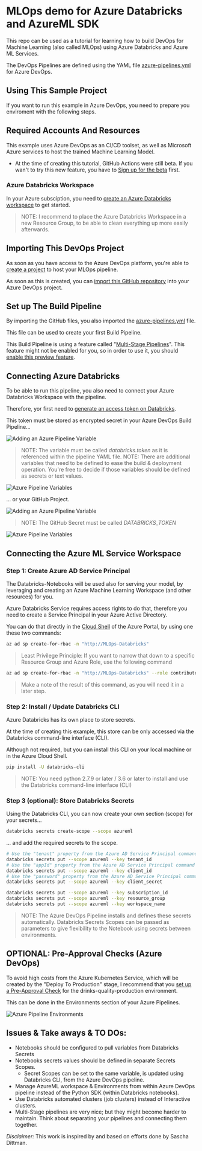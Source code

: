 # MLOps demo for Azure Databricks and AzureML SDK

This repo can be used as a tutorial for learning how to build DevOps for Machine Learning (also called MLOps) using Azure Databricks and Azure ML Services.

The DevOps Pipelines are defined using the YAML file [azure-pipelines.yml](./azure-pipelines.yml) for Azure DevOps. 

## Using This Sample Project

If you want to run this example in Azure DevOps, you need to prepare you enviroment with the following steps.

## Required Accounts And Resources

This example uses Azure DevOps as an CI/CD toolset, as well as Microsoft Azure services to host the trained Machine Learning Model.

* At the time of creating this tutorial, GitHub Actions were still beta. If you wan't to try this new feature, you have to [Sign up for the beta](https://github.com/features/actions) first.

### Azure Databricks Workspace

In your Azure subsciption, you need to [create an Azure Databricks workspace](https://docs.azuredatabricks.net/getting-started/try-databricks.html#step-2-create-a-databricks-workspace) to get started.

> NOTE: I recommend to place the Azure Databricks Workspace in a new Resource Group, to be able to clean everything up more easily afterwards.

## Importing This DevOps Project

As soon as you have access to the Azure DevOps platform, you're able to [create a project](https://docs.microsoft.com/en-us/azure/devops/user-guide/sign-up-invite-teammates?view=azure-devops#create-a-project) to host your MLOps pipeline.

As soon as this is created, you can [import this GitHub repository](https://docs.microsoft.com/en-us/azure/devops/repos/git/import-git-repository?view=azure-devops) into your Azure DevOps project.

## Set up The Build Pipeline

By importing the GitHub files, you also imported the [azure-pipelines.yml](./azure-pipelines.yml) file.

This file can be used to create your first Build Pipeline.

This Build Pipeline is using a feature called "[Multi-Stage Pipelines](https://docs.microsoft.com/en-us/azure/devops/pipelines/process/stages?view=azure-devops&tabs=yaml)". This feature might not be enabled for you, so in order to use it, you should [enable this preview feature](https://docs.microsoft.com/en-us/azure/devops/project/navigation/preview-features?view=azure-devops).

## Connecting Azure Databricks

To be able to run this pipeline, you also need to connect your Azure Databricks Workspace with the pipeline.

Therefore, yor first need to [generate an access token on Databricks](https://docs.azuredatabricks.net/dev-tools/api/latest/authentication.html#generate-a-token).

This token must be stored as encrypted secret in your Azure DevOps Build Pipeline...

![Adding an Azure Pipeline Variable](./images/01AddingPipelineVariables.png "Adding an Azure Pipeline Variable")

> NOTE: The variable must be called *databricks.token* as it is referenced within the pipeline YAML file.
> NOTE: There are additional variables that need to be defined to ease the build & deployment operation. You're free to decide if those variables should be defined as secrets or text values.

![Azure Pipeline Variables](./images/02AddingPipelineVariables.png)

... or your GitHub Project.

![Adding an Azure Pipeline Variable](./images/01AddingGitHubSecrets.png "Adding a GitHub Secret")

> NOTE: The GitHub Secret must be called *DATABRICKS_TOKEN*

![Azure Pipeline Variables](./images/02AddingGitHubSecrets.png)

## Connecting the Azure ML Service Workspace

### Step 1: Create Azure AD Service Principal

The Databricks-Notebooks will be used also for serving your model, by leveraging and creating an Azure Machine Learning Workspace (and other resources) for you.

Azure Databricks Service requires access rights to do that, therefore you need to create a Service Principal in your Azure Active Directory.

You can do that directly in the [Cloud Shell](https://docs.microsoft.com/en-us/azure/cloud-shell/overview) of the Azure Portal, by using one these two commands:

``` bash
az ad sp create-for-rbac -n "http://MLOps-Databricks"
```

> Least Privilege Principle: If you want to narrow that down to a specific Resource Group and Azure Role, use the following command

``` bash
az ad sp create-for-rbac -n "http://MLOps-Databricks" --role contributor --scopes /subscriptions/{SubID}/resourceGroups/{ResourceGroup1}
```

> Make a note of the result of this command, as you will need it in a later step.

### Step 2: Install / Update Databricks CLI

Azure Databricks has its own place to store secrets.

At the time of creating this example, this store can be only accessed via the Databricks command-line interface (CLI).

Although not required, but you can install this CLI on your local machine or in the Azure Cloud Shell.

``` bash
pip install -U databricks-cli
```

> NOTE: You need python 2.7.9 or later / 3.6 or later to install and use the Databricks command-line interface (CLI) 

### Step 3 (optional): Store Databricks Secrets

Using the Databricks CLI, you can now create your own section (scope) for your secrets...

``` bash
databricks secrets create-scope --scope azureml
```

... and add the required secrets to the scope.

``` bash
# Use the "tenant" property from the Azure AD Service Principal command output
databricks secrets put --scope azureml --key tenant_id
# Use the "appId" property from the Azure AD Service Principal command output
databricks secrets put --scope azureml --key client_id
# Use the "password" property from the Azure AD Service Principal command output
databricks secrets put --scope azureml --key client_secret

databricks secrets put --scope azureml --key subscription_id
databricks secrets put --scope azureml --key resource_group
databricks secrets put --scope azureml --key workspace_name
```
> NOTE: The Azure DevOps Pipeline installs and defines these secrets automatically. Databricks Secrets Scopes can be passed as parameters to give flexibility to the Notebook using secrets between environments. 

## OPTIONAL: Pre-Approval Checks (Azure DevOps)

To avoid high costs from the Azure Kubernetes Service, which will be created by the "Deploy To Production" stage, I recommend that you [set up a Pre-Approval Check](https://docs.microsoft.com/en-us/azure/devops/pipelines/process/approvals?view=azure-devops) for the drinks-quality-production environment.

This can be done in the Environments section of your Azure Pipelines.

![Azure Pipeline Environments](./images/Environments.png)

## Issues & Take aways & TO DOs:

- Notebooks should be configured to pull variables from Databricks Secrets
- Notebooks secrets values should be defined in separate Secrets Scopes.
  - Secret Scopes can be set to the same variable, is updated using Databricks CLI, from the Azure DevOps pipeline.
- Manage AzureML workspace & Environments from within Azure DevOps pipeline instead of the Python SDK (within Databricks notebooks).
- Use Databricks automated clusters (job clusters) instead of Interactive clusters.
- Multi-Stage pipelines are very nice; but they might become harder to maintain. Think about separating your pipelines and connecting them together.

_Disclaimer:_ This work is inspired by and based on efforts done by Sascha Dittman.
